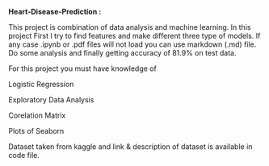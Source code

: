 **Heart-Disease-Prediction :**

This project is combination of data analysis and machine learning.
In this project First I try to find features and make different three type of models.
If any case .ipynb or .pdf files will not load you can use markdown (.md) file.
Do some analysis and finally getting accuracy of 81.9% on test data.

For this project you must have knowledge of

Logistic Regression

Exploratory Data Analysis

Corelation Matrix

Plots of Seaborn

Dataset taken from kaggle and link & description of dataset is available in code file.
